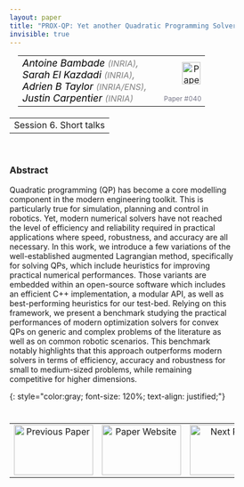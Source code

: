 ```yaml
---
layout: paper
title: "PROX-QP: Yet another Quadratic Programming Solver for Robotics and beyond"
invisible: true
---
```

<head>
<style>
* {
  box-sizing: border-box;
}

#myInput {
  background-position: 10px 10px;
  background-repeat: no-repeat;
  width: 100%;
  font-size: 100%;
  padding: 12px 20px 12px 40px;
  border: 1px solid #ddd;
  margin-bottom: 12px;
}

#myTable, #myTableA {
  border-collapse: collapse;
  width: 100%;
  border: 1px solid #ddd;
  font-size: 100%;
}

#myTable th, #myTable td, #myTableA th, #myTableA td {
  text-align: left;
  padding: 12px;
}

#myTable tr, #myTableA tr {
  border-bottom: 1px solid #ddd;
}

#myTable tr.header, #myTable tr:hover, #myTableA tr.header, #myTableA tr:hover {
  background-color: #f1f1f1;
}


#eventcounter1 a {
    font-size: 12px;
    color: #ffffff;
    display: block;
}

#eventcounter1 a:hover {
    text-decoration: none;
}

#eventcounter2 a {
    font-size: 12px;
    color: #ffffff;
    display: block;
}

#eventcounter2 a:hover {
    text-decoration: none;
}

</style>
</head>

<table width = "95%" style="padding-left: 15px; margin-left: auto; margin-right: 10px;">
<tr><td style = "vertical-align: top; padding-right: 25px;" rowspan="2">
<span style="color:black; font-size: 110%;"><i>
Antoine Bambade <span style="color:gray; font-size: 85%">(INRIA)</span><span style="color:gray; font-size: 100%">,</span><br>
Sarah El Kazdadi <span style="color:gray; font-size: 85%">(INRIA)</span><span style="color:gray; font-size: 100%">,</span><br>
Adrien B Taylor <span style="color:gray; font-size: 85%">(INRIA/ENS)</span><span style="color:gray; font-size: 100%">,</span><br>
Justin Carpentier <span style="color:gray; font-size: 85%">(INRIA)</span>
</i></span>
</td>

<td style="text-align: right;"><a href="http://www.roboticsproceedings.org/rss18/p040.pdf"><img src="{{ site.baseurl }}/images/paper_link.png" alt="Paper Website" width = "33"  height = "40"/></a><br></td>
</tr>
<tr>
<td style="color:#777789; text-align:right; font-size: 75%; margin-right:10px;">Paper&nbsp;#040</td>
</tr>
</table>

<table width="80%" style="margin-top: 20px; margin-left: auto; margin-right: auto;">
  <tr>
    <td style="text-align:center;">Session 6. Short talks</td>
  </tr>
</table>
<br>


### Abstract
Quadratic programming (QP) has become a core modelling component in the modern engineering toolkit. This is particularly true for simulation, planning and control in robotics. Yet, modern numerical solvers have not reached the level of efficiency and reliability required in practical applications where speed, robustness, and accuracy are all necessary. In this work, we introduce a few variations of the well-established augmented Lagrangian method, specifically for solving QPs, which include heuristics for improving practical numerical performances. Those variants are embedded within an open-source software which includes an efficient C++ implementation, a modular API, as well as best-performing heuristics for our test-bed. Relying on this framework, we present a benchmark studying the practical performances of modern optimization solvers for convex QPs on generic and complex problems of the literature as well as on common robotic scenarios. This benchmark notably highlights that this approach outperforms modern solvers in terms of efficiency, accuracy and robustness for small to medium-sized problems, while remaining competitive for higher dimensions.

{: style="color:gray; font-size: 120%; text-align: justified;"}


<table width="100%" style="margin-top:40px;">
<tr>
    <td style="width: 30%; text-align: center;"><a href="{{ site.baseurl }}/program/papers/039/">
<img src="{{ site.baseurl }}/images/previous_paper_icon.png"
       alt="Previous Paper" width = "142"  height = "90"/> 
</a> </td>
<td style="text-align: center;"><a href="{{ site.baseurl }}/program/papers">
<img src="{{ site.baseurl }}/images/overview_icon.png"
       alt="Paper Website" width = "142"  height = "90"/> 
</a> </td>
    <td style="width: 30%; text-align: center;"><a href="{{ site.baseurl }}/program/papers/041/">
    <img src="{{ site.baseurl }}/images/next_paper_icon.png"
        alt="Next Paper" width = "142"  height = "90"/>
    </a></td>
</tr>
</table>
